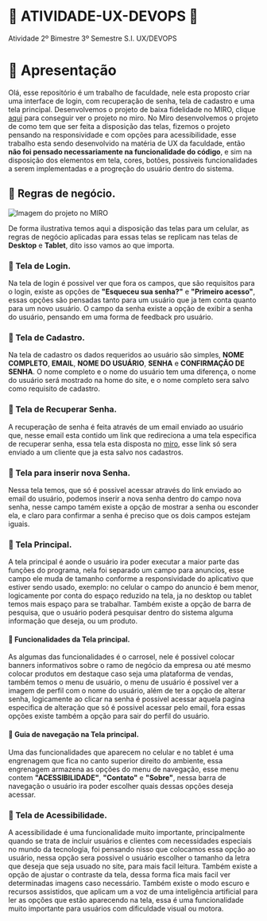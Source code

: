  # :large_blue_circle: ATIVIDADE-UX-DEVOPS :large_blue_circle:

Atividade 2º Bimestre 3º Semestre S.I. UX/DEVOPS

   # 🔵 Apresentação

 Olá, esse repositório é um trabalho de faculdade, nele esta proposto criar uma interface de login, com recuperação de senha, tela de cadastro e uma tela principal. Desenvolvemos o projeto de baixa fidelidade no MIRO, clique [aqui](https://miro.com/welcomeonboard/TTQ5cmFrS0hOV2RkVk5IZUhVQlVxemxvR0ljV0wwQmVZTUV5MTdZdnk2VWZhaHFJbkI0dmtSNHg5d2NqcUM0VHwzNDU4NzY0NTg4ODY5OTkyODgzfDI=?share_link_id=768665701708) para conseguir ver o projeto no miro.
   No Miro desenvolvemos o projeto de como tem que ser feita a disposição das telas, fizemos o projeto pensando na responsividade e com opções para acessibilidade, esse trabalho esta sendo desenvolvido na matéria de UX da faculdade, então **não foi pensado necessariamente na funcionalidade do código**, e sim na disposição dos elementos em tela, cores, botões, possiveis funcionalidades a serem implementadas e a progreção do usuário dentro do sistema.

   ## 🔷 Regras de negócio.

   ![Imagem do projeto no MIRO](https://github.com/danielsz3/ATIVIDADE-UX-DEVOPS/assets/135331760/4551b188-4cc7-419f-907b-c419e01dadb7)

   De forma ilustrativa temos aqui a disposição das telas para um celular, as regras de negócio aplicadas para essas telas se replicam nas telas de **Desktop** e **Tablet**, dito isso vamos ao que importa.

   ### :small_blue_diamond: Tela de Login.
   Na tela de login é possivel ver que fora os campos, que são requisitos para o login, existe as opções de **"Esqueceu sua senha?"** e **"Primeiro acesso"**, essas opções são pensadas tanto para um usuário que ja tem conta quanto para um novo usuário. O campo da senha existe a opção de exibir a senha do usuário, pensando em uma forma de feedback pro usuário.

   ### :small_blue_diamond: Tela de Cadastro.
   Na tela de cadastro os dados requeridos ao usuário são simples, **NOME COMPLETO**, **EMAIL**, **NOME DO USUÁRIO**, **SENHA** e **CONFIRMAÇÃO DE SENHA**. O nome completo e o nome do usuário tem uma diferença, o nome do usuário será mostrado na home do site, e o nome completo sera salvo como requisito de cadastro.

   ### :small_blue_diamond: Tela de Recuperar Senha.
   A recuperação de senha é feita através de um email enviado ao usuário que, nesse email esta contido um link que redireciona a uma tela especifica de recuperar senha, essa tela esta disposta no [miro](https://miro.com/welcomeonboard/TTQ5cmFrS0hOV2RkVk5IZUhVQlVxemxvR0ljV0wwQmVZTUV5MTdZdnk2VWZhaHFJbkI0dmtSNHg5d2NqcUM0VHwzNDU4NzY0NTg4ODY5OTkyODgzfDI=?share_link_id=768665701708), esse link só sera enviado a um cliente que ja esta salvo nos cadastros.
 
   ### :small_blue_diamond: Tela para inserir nova Senha.
   Nessa tela temos, que só é possivel acessar através do link enviado ao email do usuário, podemos inserir a nova senha dentro do campo nova senha, nesse campo tamém existe a opção de mostrar a senha ou esconder ela, e claro para confirmar a senha é preciso que os dois campos estejam iguais.

   ### :small_blue_diamond: Tela Principal.
   A tela principal é aonde o usuário ira poder executar a maior parte das funções do programa, nela foi separado um campo para anuncios, esse campo ele muda de tamanho conforme a responsividade do aplicativo que estiver sendo usado, exemplo: no celular o campo do anuncio é bem menor, logicamente por conta do espaço reduzido na tela, ja no desktop ou tablet temos mais espaço para se trabalhar. Também existe a opção de barra de pesquisa, que o usuário poderá pesquisar dentro do sistema alguma informação que deseja, ou um produto.
   
   #### :small_blue_diamond: Funcionalidades da Tela principal.
   As algumas das funcionalidades é o carrosel, nele é possivel colocar banners informativos sobre o ramo de negócio da empresa ou até mesmo colocar produtos em destaque caso seja uma plataforma de vendas, também temos o menu de usuário, o menu de usuário é possivel ver a imagem de perfil com o nome do usuário, além de ter a opção de alterar senha, logicamente ao clicar na senha é possivel acessar aquela pagina especifica de alteração que só é possivel acessar pelo email, fora essas opções existe também a opção para sair do perfil do usuário.

   #### :small_blue_diamond: Guia de navegação na Tela principal.
   Uma das funcionalidades que aparecem no celular e no tablet é uma engrenagem que fica no canto superior direito do ambiente, essa engrenagem armazena as opções do menu de navegação, esse menu contem **"ACESSIBILIDADE"**, **"Contato"** e **"Sobre"**, nessa barra de navegação o usuário ira poder escolher quais dessas opções deseja acessar.

   ### :small_blue_diamond: Tela de Acessibilidade.
   A acessibilidade é uma funcionalidade muito importante, principalmente quando se trata de incluir usuários e clientes com necessidades especiais no mundo da tecnologia, foi pensando nisso que colocamos essa opção ao usuário, nessa opção sera possivel o usuário escolher o tamanho da letra que deseja que seja usuado no site, para mais facil leitura. Também existe a opção de ajustar o contraste da tela, dessa forma fica mais facil ver determinadas imagens caso necessário. Também existe o modo escuro e recursos assistidos, que aplicam um a voz de uma inteligência artificial para ler as opções que estão aparecendo na tela, essa é uma funcionalidade muito importante para usuários com dificuldade visual ou motora. 
  


